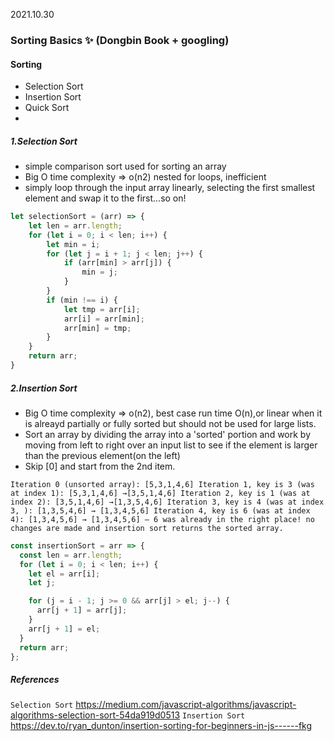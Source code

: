 2021.10.30
### Sorting Basics ✨ (Dongbin Book + googling)

#### Sorting
- Selection Sort
- Insertion Sort
- Quick Sort
-

##### 1.Selection Sort
- simple comparison sort used for sorting an array
- Big O time complexity => o(n2) nested for loops, inefficient
- simply loop through the input array linearly, selecting the first smallest element and swap it to the first...so on!

```js
let selectionSort = (arr) => {
    let len = arr.length;
    for (let i = 0; i < len; i++) {
        let min = i;
        for (let j = i + 1; j < len; j++) {
            if (arr[min] > arr[j]) {
                min = j;
            }
        }
        if (min !== i) {
            let tmp = arr[i];
            arr[i] = arr[min];
            arr[min] = tmp;
        }
    }
    return arr;
}
```

##### 2.Insertion Sort
- Big O time complexity => o(n2), best case run time O(n),or linear when it is alreayd partially or fully sorted but should not be used for large lists.
- Sort an array by dividing the array into a 'sorted' portion and work by moving from left to right over an input list to see if the element is larger than the previous element(on the left)
- Skip [0] and start from the 2nd item.

`
Iteration 0 (unsorted array): [5,3,1,4,6]
Iteration 1, key is 3 (was at index 1): [5,3,1,4,6] →[3,5,1,4,6]
Iteration 2, key is 1 (was at index 2): [3,5,1,4,6] →[1,3,5,4,6]
Iteration 3, key is 4 (was at index 3, ): [1,3,5,4,6] → [1,3,4,5,6]
Iteration 4, key is 6 (was at index 4): [1,3,4,5,6] → [1,3,4,5,6]
— 6 was already in the right place!
no changes are made and insertion sort returns the sorted array.
`

```js
const insertionSort = arr => {
  const len = arr.length;
  for (let i = 0; i < len; i++) {
    let el = arr[i];
    let j;

    for (j = i - 1; j >= 0 && arr[j] > el; j--) {
      arr[j + 1] = arr[j];
    }
    arr[j + 1] = el;
  }
  return arr;
};
```


##### References
`Selection Sort`
https://medium.com/javascript-algorithms/javascript-algorithms-selection-sort-54da919d0513
`Insertion Sort`
https://dev.to/ryan_dunton/insertion-sorting-for-beginners-in-js------fkg